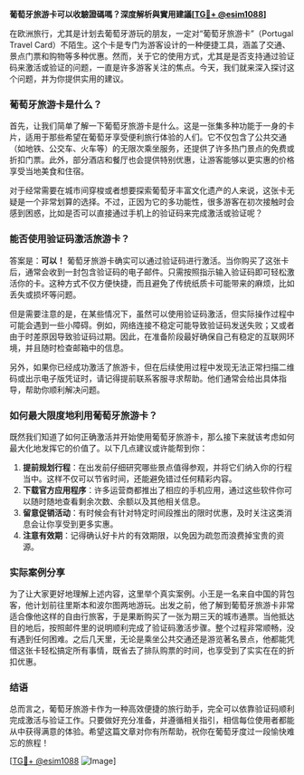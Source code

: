 **葡萄牙旅游卡可以收驗證碼嗎？深度解析與實用建議[[TG💪+ @esim1088](https://t.me/s/esim1088)]**

在欧洲旅行，尤其是计划去葡萄牙游玩的朋友，一定对“葡萄牙旅游卡”（Portugal Travel Card）不陌生。这个卡是专门为游客设计的一种便捷工具，涵盖了交通、景点门票和购物等多种优惠。然而，关于它的使用方式，尤其是是否支持通过验证码来激活或验证的问题，一直是许多游客关注的焦点。今天，我们就来深入探讨这个问题，并为你提供实用的建议。

### 葡萄牙旅游卡是什么？

首先，让我们简单了解一下葡萄牙旅游卡是什么。这是一张集多种功能于一身的卡片，适用于那些希望在葡萄牙享受便利旅行体验的人们。它不仅包含了公共交通（如地铁、公交车、火车等）的无限次乘坐服务，还提供了许多热门景点的免费或折扣门票。此外，部分酒店和餐厅也会提供特别优惠，让游客能够以更实惠的价格享受当地美食和住宿。

对于经常需要在城市间穿梭或者想要探索葡萄牙丰富文化遗产的人来说，这张卡无疑是一个非常划算的选择。不过，正因为它的多功能性，很多游客在初次接触时会感到困惑，比如是否可以直接通过手机上的验证码来完成激活或验证呢？

### 能否使用验证码激活旅游卡？

答案是：**可以！** 葡萄牙旅游卡确实可以通过验证码进行激活。当你购买了这张卡后，通常会收到一封包含验证码的电子邮件。只需按照指示输入验证码即可轻松激活你的卡。这种方式不仅方便快捷，而且避免了传统纸质卡可能带来的麻烦，比如丢失或损坏等问题。

但是需要注意的是，在某些情况下，虽然可以使用验证码激活，但实际操作过程中可能会遇到一些小障碍。例如，网络连接不稳定可能导致验证码发送失败；又或者由于时差原因导致验证码过期。因此，在准备阶段最好确保自己有稳定的互联网环境，并且随时检查邮箱中的信息。

另外，如果你已经成功激活了旅游卡，但在后续使用过程中发现无法正常扫描二维码或出示电子版凭证时，请记得提前联系客服寻求帮助。他们通常会给出具体指导，帮助你顺利解决问题。

### 如何最大限度地利用葡萄牙旅游卡？

既然我们知道了如何正确激活并开始使用葡萄牙旅游卡，那么接下来就该考虑如何最大化地发挥它的价值了。以下几点建议或许能帮到你：

1. **提前规划行程**：在出发前仔细研究哪些景点值得参观，并将它们纳入你的行程当中。这样不仅可以节省时间，还能避免错过任何精彩内容。
2. **下载官方应用程序**：许多运营商都推出了相应的手机应用，通过这些软件你可以随时随地查看剩余次数、余额以及其他相关信息。
3. **留意促销活动**：有时候会有针对特定时间段推出的限时优惠，及时关注这类消息会让你享受到更多实惠。
4. **注意有效期**：记得确认好卡片的有效期限，以免因为疏忽而浪费掉宝贵的资源。

### 实际案例分享

为了让大家更好地理解上述内容，这里举个真实案例。小王是一名来自中国的背包客，他计划前往里斯本和波尔图两地游玩。出发之前，他了解到葡萄牙旅游卡非常适合像他这样的自由行旅客，于是果断购买了一张为期三天的城市通票。当他抵达目的地后，按照邮件里的说明顺利完成了验证码激活步骤。整个过程非常顺畅，没有遇到任何困难。之后几天里，无论是乘坐公共交通还是游览著名景点，他都能凭借这张卡轻松搞定所有事情，既省去了排队购票的时间，也享受到了实实在在的折扣优惠。

### 结语

总而言之，葡萄牙旅游卡作为一种高效便捷的旅行助手，完全可以依靠验证码顺利完成激活与验证工作。只要做好充分准备，并遵循相关指引，相信每位使用者都能从中获得满意的体验。希望这篇文章对你有所帮助，祝你在葡萄牙度过一段愉快难忘的旅程！

[[TG💪+ @esim1088](https://t.me/s/esim1088) ![Image](https://i.postimg.cc/4NQfJmqS/Snipaste-2025-05-13-00-14-12.png)]